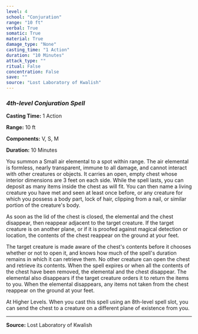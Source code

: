 ```yaml
---
level: 4
school: "Conjuration"
range: "10 ft"
verbal: True
somatic: True
material: True
damage_type: "None"
casting_time: "1 Action"
duration: "10 Minutes"
attack_type: ""
ritual: False
concentration: False
save: ""
source: "Lost Laboratory of Kwalish"
---
```


### *4th-level Conjuration Spell*

**Casting Time:** 1 Action

**Range:** 10 ft

**Components:** V, S, M

**Duration:** 10 Minutes

You summon a Small air elemental to a spot within range. The air elemental is formless, nearly transparent, immune to all damage, and cannot interact with other creatures or objects. It carries an open, empty chest whose interior dimensions are 3 feet on each side. While the spell lasts, you can deposit as many items inside the chest as will fit. You can then name a living creature you have met and seen at least once before, or any creature for which you possess a body part, lock of hair, clipping from a nail, or similar portion of the creature's body.
 
 As soon as the lid of the chest is closed, the elemental and the chest disappear, then reappear adjacent to the target creature. If the target creature is on another plane, or if it is proofed against magical detection or location, the contents of the chest reappear on the ground at your feet.
 
 The target creature is made aware of the chest's contents before it chooses whether or not to open it, and knows how much of the spell's duration remains in which it can retrieve them. No other creature can open the chest and retrieve its contents. When the spell expires or when all the contents of the chest have been removed, the elemental and the chest disappear. The elemental also disappears if the target creature orders it to return the items to you. When the elemental disappears, any items not taken from the chest reappear on the ground at your feet.
 
 At Higher Levels. When you cast this spell using an 8th-level spell slot, you can send the chest to a creature on a different plane of existence from you.

---
**Source:** Lost Laboratory of Kwalish
